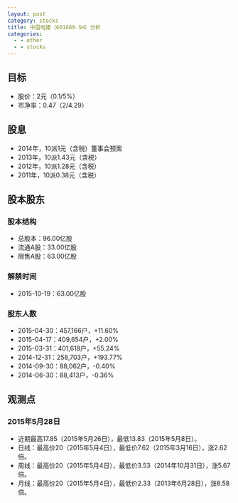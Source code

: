```yaml
---
layout: post
category: stocks
title: 中国电建（601669.SH）分析
categories:
  - - other
  - - stocks
---
```


## 目标 ##

- 股价：2元（0.1/5%）
- 市净率：0.47（2/4.29）

## 股息 ##

- 2014年，10派1元（含税）董事会预案
- 2013年，10派1.43元（含税）
- 2012年，10派1.28元（含税）
- 2011年，10派0.38元（含税）

## 股本股东 ##

### 股本结构 ###

- 总股本：96.00亿股
- 流通A股：33.00亿股
- 限售A股：63.00亿股

### 解禁时间 ###

- 2015-10-19：63.00亿股

### 股东人数 ###

- 2015-04-30：457,166户，+11.60%
- 2015-04-17：409,654户，+2.00%
- 2015-03-31：401,618户，+55.24%
- 2014-12-31：258,703户，+193.77%
- 2014-09-30：88,062户，-0.40%
- 2014-06-30：88,413户，-0.36%

## 观测点 ##

### 2015年5月28日 ###

- 近期最高17.85（2015年5月26日），最低13.83（2015年5月8日）。
- 日线：最高价20（2015年5月4日），最低价7.62（2015年3月16日），涨2.62倍。
- 周线：最高价20（2015年5月4日），最低价3.53（2014年10月31日），涨5.67倍。
- 月线：最高价20（2015年5月4日），最低价2.33（2013年6月28日），涨8.58倍。
